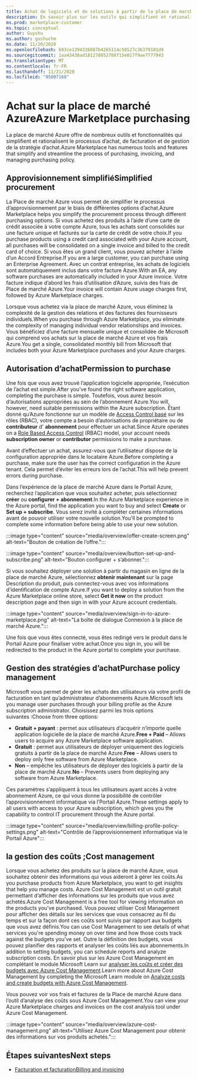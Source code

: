 ```yaml
---
title: Achat de logiciels et de solutions à partir de la place de marché Azure
description: En savoir plus sur les outils qui simplifient et rationalisent l’achat et la gestion de logiciels dans la place de marché Azure.
ms.prod: marketplace-customer
ms.topic: conceptual
author: Guyshu
ms.author: gushuchm
ms.date: 11/20/2020
ms.openlocfilehash: b93ce1394326887b4265114c58527c36379101d9
ms.sourcegitcommit: 1aa43438ad181278052788f15e017f9ae7777943
ms.translationtype: MT
ms.contentlocale: fr-FR
ms.lasthandoff: 11/21/2020
ms.locfileid: "95007168"
---
```

# <a name="azure-marketplace-purchasing"></a><span data-ttu-id="69999-103">Achat sur la place de marché Azure</span><span class="sxs-lookup"><span data-stu-id="69999-103">Azure Marketplace purchasing</span></span>

<span data-ttu-id="69999-104">La place de marché Azure offre de nombreux outils et fonctionnalités qui simplifient et rationalisent le processus d’achat, de facturation et de gestion de la stratégie d’achat.</span><span class="sxs-lookup"><span data-stu-id="69999-104">Azure Marketplace has numerous tools and features that simplify and streamline the process of purchasing, invoicing, and managing purchasing policy.</span></span>

## <a name="simplified-procurement"></a><span data-ttu-id="69999-105">Approvisionnement simplifié</span><span class="sxs-lookup"><span data-stu-id="69999-105">Simplified procurement</span></span>

<span data-ttu-id="69999-106">La Place de marché Azure vous permet de simplifier le processus d’approvisionnement par le biais de différentes options d’achat.</span><span class="sxs-lookup"><span data-stu-id="69999-106">Azure Marketplace helps you simplify the procurement process through different purchasing options.</span></span> <span data-ttu-id="69999-107">Si vous achetez des produits à l’aide d’une carte de crédit associée à votre compte Azure, tous les achats sont consolidés sur une facture unique et facturés sur la carte de crédit de votre choix.</span><span class="sxs-lookup"><span data-stu-id="69999-107">If you purchase products using a credit card associated with your Azure account, all purchases will be consolidated on a single invoice and billed to the credit card of choice.</span></span> <span data-ttu-id="69999-108">Si vous êtes un grand client, vous pouvez acheter à l’aide d’un Accord Entreprise.</span><span class="sxs-lookup"><span data-stu-id="69999-108">If you are a large customer, you can purchase using an Enterprise Agreement.</span></span> <span data-ttu-id="69999-109">Avec un contrat entreprise, les achats de logiciels sont automatiquement inclus dans votre facture Azure.</span><span class="sxs-lookup"><span data-stu-id="69999-109">With an EA, any software purchases are automatically included in your Azure invoice.</span></span> <span data-ttu-id="69999-110">Votre facture indique d’abord les frais d’utilisation d’Azure, suivis des frais de Place de marché Azure.</span><span class="sxs-lookup"><span data-stu-id="69999-110">Your invoice will contain Azure usage charges first, followed by Azure Marketplace charges.</span></span>

<span data-ttu-id="69999-111">Lorsque vous achetez via la place de marché Azure, vous éliminez la complexité de la gestion des relations et des factures des fournisseurs individuels.</span><span class="sxs-lookup"><span data-stu-id="69999-111">When you purchase through Azure Marketplace, you eliminate the complexity of managing individual vendor relationships and invoices.</span></span> <span data-ttu-id="69999-112">Vous bénéficiez d’une facture mensuelle unique et consolidée de Microsoft qui comprend vos achats sur la place de marché Azure et vos frais Azure.</span><span class="sxs-lookup"><span data-stu-id="69999-112">You get a single, consolidated monthly bill from Microsoft that includes both your Azure Marketplace purchases and your Azure charges.</span></span>

## <a name="permission-to-purchase"></a><span data-ttu-id="69999-113">Autorisation d’achat</span><span class="sxs-lookup"><span data-stu-id="69999-113">Permission to purchase</span></span>

<span data-ttu-id="69999-114">Une fois que vous avez trouvé l’application logicielle appropriée, l’exécution de l’achat est simple.</span><span class="sxs-lookup"><span data-stu-id="69999-114">After you've found the right software application, completing the purchase is simple.</span></span> <span data-ttu-id="69999-115">Toutefois, vous aurez besoin d’autorisations appropriées au sein de l’abonnement Azure.</span><span class="sxs-lookup"><span data-stu-id="69999-115">You will, however, need suitable permissions within the Azure subscription.</span></span> <span data-ttu-id="69999-116">Étant donné qu’Azure fonctionne sur un modèle de [Access Control basé](https://docs.microsoft.com/azure/role-based-access-control/overview) sur les rôles (RBAC), votre compte a besoin d’autorisations de propriétaire ou de **contributeur** d' **abonnement** pour effectuer un achat.</span><span class="sxs-lookup"><span data-stu-id="69999-116">Since Azure operates on a [Role Based Access Control](https://docs.microsoft.com/azure/role-based-access-control/overview) (RBAC) model, your account needs **subscription owner** or **contributor** permissions to make a purchase.</span></span>

<span data-ttu-id="69999-117">Avant d’effectuer un achat, assurez-vous que l’utilisateur dispose de la configuration appropriée dans le locataire Azure.</span><span class="sxs-lookup"><span data-stu-id="69999-117">Before completing a purchase, make sure the user has the correct configuration in the Azure tenant.</span></span> <span data-ttu-id="69999-118">Cela permet d’éviter les erreurs lors de l’achat.</span><span class="sxs-lookup"><span data-stu-id="69999-118">This will help prevent errors during purchase.</span></span>

<span data-ttu-id="69999-119">Dans l’expérience de la place de marché Azure dans le Portail Azure, recherchez l’application que vous souhaitez acheter, puis sélectionnez **créer** ou **configurer + abonnement**.</span><span class="sxs-lookup"><span data-stu-id="69999-119">In the Azure Marketplace experience in the Azure portal, find the application you want to buy and select **Create** or **Set up + subscribe**.</span></span> <span data-ttu-id="69999-120">Vous serez invité à compléter certaines informations avant de pouvoir utiliser votre nouvelle solution.</span><span class="sxs-lookup"><span data-stu-id="69999-120">You'll be prompted to complete some information before being able to use your new solution.</span></span>

:::image type="content" source="media/overview/offer-create-screen.png" alt-text="Bouton de création de l’offre.":::

:::image type="content" source="media/overview/button-set-up-and-subscribe.png" alt-text="Bouton configurer + s’abonner.":::

<span data-ttu-id="69999-123">Si vous souhaitez déployer une solution à partir du magasin en ligne de la place de marché Azure, sélectionnez **obtenir maintenant** sur la page Description du produit, puis connectez-vous avec vos informations d’identification de compte Azure.</span><span class="sxs-lookup"><span data-stu-id="69999-123">If you want to deploy a solution from the Azure Marketplace online store, select **Get it now** on the product description page and then sign in with your Azure account credentials.</span></span>

:::image type="content" source="media/overview/sign-in-to-azure-marketplace.png" alt-text="La boîte de dialogue Connexion à la place de marché Azure.":::

<span data-ttu-id="69999-125">Une fois que vous êtes connecté, vous êtes redirigé vers le produit dans le Portail Azure pour finaliser votre achat.</span><span class="sxs-lookup"><span data-stu-id="69999-125">Once you sign in, you will be redirected to the product in the Azure portal to complete your purchase.</span></span>

## <a name="purchase-policy-management"></a><span data-ttu-id="69999-126">Gestion des stratégies d’achat</span><span class="sxs-lookup"><span data-stu-id="69999-126">Purchase policy management</span></span>

<span data-ttu-id="69999-127">Microsoft vous permet de gérer les achats des utilisateurs via votre profil de facturation en tant qu’administrateur d’abonnements Azure.</span><span class="sxs-lookup"><span data-stu-id="69999-127">Microsoft lets you manage user purchases through your billing profile as the Azure subscription administrator.</span></span> <span data-ttu-id="69999-128">Choisissez parmi les trois options suivantes :</span><span class="sxs-lookup"><span data-stu-id="69999-128">Choose from three options:</span></span>

- <span data-ttu-id="69999-129">**Gratuit + payant** : permet aux utilisateurs d’acquérir n’importe quelle application logicielle de la place de marché Azure.</span><span class="sxs-lookup"><span data-stu-id="69999-129">**Free + Paid** – Allows users to acquire any Azure Marketplace software application.</span></span>
- <span data-ttu-id="69999-130">**Gratuit** : permet aux utilisateurs de déployer uniquement des logiciels gratuits à partir de la place de marché Azure.</span><span class="sxs-lookup"><span data-stu-id="69999-130">**Free** – Allows users to deploy only free software from Azure Marketplace.</span></span>
- <span data-ttu-id="69999-131">**Non** – empêche les utilisateurs de déployer des logiciels à partir de la place de marché Azure.</span><span class="sxs-lookup"><span data-stu-id="69999-131">**No** – Prevents users from deploying any software from Azure Marketplace.</span></span>

<span data-ttu-id="69999-132">Ces paramètres s’appliquent à tous les utilisateurs ayant accès à votre abonnement Azure, ce qui vous donne la possibilité de contrôler l’approvisionnement informatique via l’Portail Azure.</span><span class="sxs-lookup"><span data-stu-id="69999-132">These settings apply to all users with access to your Azure subscription, which gives you the capability to control IT procurement through the Azure portal.</span></span>

:::image type="content" source="media/overview/billing-profile-policy-settings.png" alt-text="Contrôle de l’approvisionnement informatique via le Portail Azure":::

## <a name="cost-management"></a><span data-ttu-id="69999-134">la gestion des coûts ;</span><span class="sxs-lookup"><span data-stu-id="69999-134">Cost management</span></span>

<span data-ttu-id="69999-135">Lorsque vous achetez des produits sur la place de marché Azure, vous souhaitez obtenir des informations qui vous aideront à gérer les coûts.</span><span class="sxs-lookup"><span data-stu-id="69999-135">As you purchase products from Azure Marketplace, you want to get insights that help you manage costs.</span></span> <span data-ttu-id="69999-136">Azure Cost Management est un outil gratuit permettant d’afficher des informations sur les produits que vous avez achetés.</span><span class="sxs-lookup"><span data-stu-id="69999-136">Azure Cost Management is a free tool for viewing information on the products you've purchased.</span></span> <span data-ttu-id="69999-137">Vous pouvez utiliser Cost Management pour afficher des détails sur les services que vous consacrez au fil du temps et sur la façon dont ces coûts sont suivis par rapport aux budgets que vous avez définis.</span><span class="sxs-lookup"><span data-stu-id="69999-137">You can use Cost Management to see details of what services you're spending money on over time and how those costs track against the budgets you've set.</span></span> <span data-ttu-id="69999-138">Outre la définition des budgets, vous pouvez planifier des rapports et analyser les coûts liés aux abonnements.</span><span class="sxs-lookup"><span data-stu-id="69999-138">In addition to setting budgets, you can schedule reports and analyze subscription costs.</span></span> <span data-ttu-id="69999-139">En savoir plus sur les Azure Cost Management en complétant le module Microsoft Learn sur [analyser les coûts et créer des budgets avec Azure Cost Management](https://docs.microsoft.com/learn/modules/analyze-costs-create-budgets-azure-cost-management/).</span><span class="sxs-lookup"><span data-stu-id="69999-139">Learn more about Azure Cost Management by completing the Microsoft Learn module on [Analyze costs and create budgets with Azure Cost Management](https://docs.microsoft.com/learn/modules/analyze-costs-create-budgets-azure-cost-management/).</span></span>

<span data-ttu-id="69999-140">Vous pouvez voir vos frais et factures de la Place de marché Azure dans l’outil d’analyse des coûts sous Azure Cost Management.</span><span class="sxs-lookup"><span data-stu-id="69999-140">You can view your Azure Marketplace charges and invoices on the cost analysis tool under Azure Cost Management.</span></span>

:::image type="content" source="media/overview/azure-cost-management.png" alt-text="Utilisez Azure Cost Management pour obtenir des informations sur vos produits achetés.":::

## <a name="next-steps"></a><span data-ttu-id="69999-142">Étapes suivantes</span><span class="sxs-lookup"><span data-stu-id="69999-142">Next steps</span></span>

- [<span data-ttu-id="69999-143">Facturation et facturation</span><span class="sxs-lookup"><span data-stu-id="69999-143">Billing and invoicing</span></span>](billing-invoicing.md)
